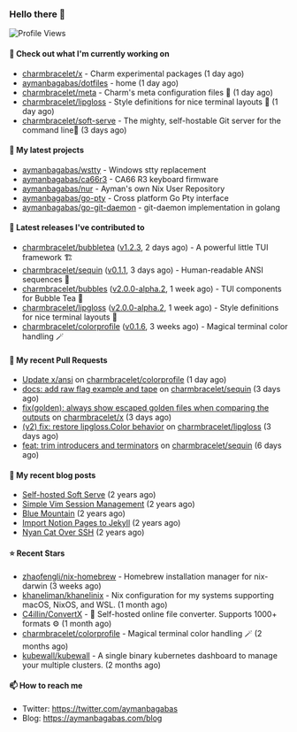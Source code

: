 ### Hello there 👋

![Profile Views](https://komarev.com/ghpvc/?username=aymanbagabas&label=PROFILE+VIEWS)

#### 👷 Check out what I'm currently working on

- [charmbracelet/x](https://github.com/charmbracelet/x) - Charm experimental packages (1 day ago)
- [aymanbagabas/dotfiles](https://github.com/aymanbagabas/dotfiles) - home (1 day ago)
- [charmbracelet/meta](https://github.com/charmbracelet/meta) - Charm&#39;s meta configuration files 🫥 (1 day ago)
- [charmbracelet/lipgloss](https://github.com/charmbracelet/lipgloss) - Style definitions for nice terminal layouts 👄 (1 day ago)
- [charmbracelet/soft-serve](https://github.com/charmbracelet/soft-serve) - The mighty, self-hostable Git server for the command line🍦 (3 days ago)

#### 🌱 My latest projects

- [aymanbagabas/wstty](https://github.com/aymanbagabas/wstty) - Windows stty replacement
- [aymanbagabas/ca66r3](https://github.com/aymanbagabas/ca66r3) - CA66 R3 keyboard firmware
- [aymanbagabas/nur](https://github.com/aymanbagabas/nur) - Ayman&#39;s own Nix User Repository
- [aymanbagabas/go-pty](https://github.com/aymanbagabas/go-pty) - Cross platform Go Pty interface
- [aymanbagabas/go-git-daemon](https://github.com/aymanbagabas/go-git-daemon) - git-daemon implementation in golang

#### 🔭 Latest releases I've contributed to

- [charmbracelet/bubbletea](https://github.com/charmbracelet/bubbletea) ([v1.2.3](https://github.com/charmbracelet/bubbletea/releases/tag/v1.2.3), 2 days ago) - A powerful little TUI framework 🏗
- [charmbracelet/sequin](https://github.com/charmbracelet/sequin) ([v0.1.1](https://github.com/charmbracelet/sequin/releases/tag/v0.1.1), 3 days ago) - Human-readable ANSI sequences 🪩
- [charmbracelet/bubbles](https://github.com/charmbracelet/bubbles) ([v2.0.0-alpha.2](https://github.com/charmbracelet/bubbles/releases/tag/v2.0.0-alpha.2), 1 week ago) - TUI components for Bubble Tea 🫧
- [charmbracelet/lipgloss](https://github.com/charmbracelet/lipgloss) ([v2.0.0-alpha.2](https://github.com/charmbracelet/lipgloss/releases/tag/v2.0.0-alpha.2), 1 week ago) - Style definitions for nice terminal layouts 👄
- [charmbracelet/colorprofile](https://github.com/charmbracelet/colorprofile) ([v0.1.6](https://github.com/charmbracelet/colorprofile/releases/tag/v0.1.6), 3 weeks ago) - Magical terminal color handling 🪄

#### 🔨 My recent Pull Requests

- [Update x/ansi](https://github.com/charmbracelet/colorprofile/pull/18) on [charmbracelet/colorprofile](https://github.com/charmbracelet/colorprofile) (1 day ago)
- [docs: add raw flag example and tape](https://github.com/charmbracelet/sequin/pull/17) on [charmbracelet/sequin](https://github.com/charmbracelet/sequin) (3 days ago)
- [fix(golden): always show escaped golden files when comparing the outputs](https://github.com/charmbracelet/x/pull/270) on [charmbracelet/x](https://github.com/charmbracelet/x) (3 days ago)
- [(v2) fix: restore lipgloss.Color behavior](https://github.com/charmbracelet/lipgloss/pull/441) on [charmbracelet/lipgloss](https://github.com/charmbracelet/lipgloss) (3 days ago)
- [feat: trim introducers and terminators](https://github.com/charmbracelet/sequin/pull/15) on [charmbracelet/sequin](https://github.com/charmbracelet/sequin) (6 days ago)

#### 📜 My recent blog posts

- [Self-hosted Soft Serve](https://aymanbagabas.com/blog/2023/04/28/self-hosted-soft-serve.html) (2 years ago)
- [Simple Vim Session Management](https://aymanbagabas.com/blog/2023/04/13/simple-vim-session-management.html) (2 years ago)
- [Blue Mountain](https://aymanbagabas.com/blog/2022/06/02/blue-mountain.html) (2 years ago)
- [Import Notion Pages to Jekyll](https://aymanbagabas.com/blog/2022/03/29/import-notion-pages-to-jekyll.html) (2 years ago)
- [Nyan Cat Over SSH](https://aymanbagabas.com/blog/2022/03/25/nyan-cat-over-ssh.html) (2 years ago)

#### ⭐ Recent Stars

- [zhaofengli/nix-homebrew](https://github.com/zhaofengli/nix-homebrew) - Homebrew installation manager for nix-darwin (3 weeks ago)
- [khaneliman/khanelinix](https://github.com/khaneliman/khanelinix) - Nix configuration for my systems supporting macOS, NixOS, and WSL.  (1 month ago)
- [C4illin/ConvertX](https://github.com/C4illin/ConvertX) - 💾 Self-hosted online file converter. Supports 1000&#43; formats ⚙️ (1 month ago)
- [charmbracelet/colorprofile](https://github.com/charmbracelet/colorprofile) - Magical terminal color handling 🪄 (2 months ago)
- [kubewall/kubewall](https://github.com/kubewall/kubewall) - A single binary kubernetes dashboard to manage your multiple clusters. (2 months ago)

#### 📫 How to reach me

- Twitter: https://twitter.com/aymanbagabas
- Blog: https://aymanbagabas.com/blog
